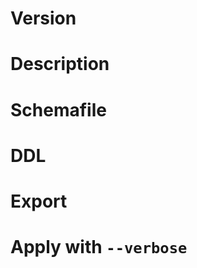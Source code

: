 <!--
Please be sure to write the following information:
(以下の情報を必ず書いてください)
-->

# Version

<!--
* Ridgepole
* Ruby
* Rails/Active Record
* MySQL/PostgreSQL
-->

# Description

<!--
* Commands and arguments when executing Ridgepole
* What wasn't as expected?
-->

# Schemafile

<!--
The content of the Schemafile you are trying to apply.
-->

# DDL

<!--
DDL for the schema you are trying to change.
(Using mysqldump/pg_dump, etc.)
-->

# Export

<!--
Output of `ridgepole --export`.
-->

# Apply with `--verbose`

<!--
Output of `ridgepole --apply --verbose`.
-->
